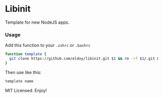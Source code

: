 # Libinit

Template for new NodeJS apps.

### Usage

Add this function to your `.zshrc` or `.bashrc`
```sh
function template {
  git clone https://github.com/eldoy/libinit.git $1 && rm -rf $1/.git && cd $1 && git init
}
```

Then use like this:
```sh
template name
```

MIT Licensed. Enjoy!
